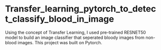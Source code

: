 # Transfer_learning_pytorch_to_detect_classify_blood_in_image
Using the concept of Transfer Learning, I used pre-trained RESNET50 model to build an image classifier that seperated bloody images from non-blood images. This project was built on Pytorch. 
